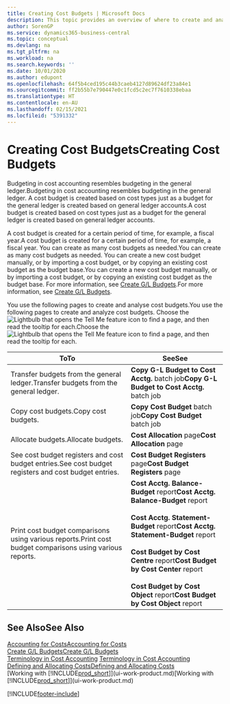 ```yaml
---
title: Creating Cost Budgets | Microsoft Docs
description: This topic provides an overview of where to create and analyse cost budgets.
author: SorenGP
ms.service: dynamics365-business-central
ms.topic: conceptual
ms.devlang: na
ms.tgt_pltfrm: na
ms.workload: na
ms.search.keywords: ''
ms.date: 10/01/2020
ms.author: edupont
ms.openlocfilehash: 64f5b4ced195c44b3caeb4127d89624df23a84e1
ms.sourcegitcommit: ff2b55b7e790447e0c1fcd5c2ec7f7610338ebaa
ms.translationtype: HT
ms.contentlocale: en-AU
ms.lasthandoff: 02/15/2021
ms.locfileid: "5391332"
---
```

# <a name="creating-cost-budgets"></a><span data-ttu-id="41dcd-103">Creating Cost Budgets</span><span class="sxs-lookup"><span data-stu-id="41dcd-103">Creating Cost Budgets</span></span>
<span data-ttu-id="41dcd-104">Budgeting in cost accounting resembles budgeting in the general ledger.</span><span class="sxs-lookup"><span data-stu-id="41dcd-104">Budgeting in cost accounting resembles budgeting in the general ledger.</span></span> <span data-ttu-id="41dcd-105">A cost budget is created based on cost types just as a budget for the general ledger is created based on general ledger accounts.</span><span class="sxs-lookup"><span data-stu-id="41dcd-105">A cost budget is created based on cost types just as a budget for the general ledger is created based on general ledger accounts.</span></span>  

<span data-ttu-id="41dcd-106">A cost budget is created for a certain period of time, for example, a fiscal year.</span><span class="sxs-lookup"><span data-stu-id="41dcd-106">A cost budget is created for a certain period of time, for example, a fiscal year.</span></span> <span data-ttu-id="41dcd-107">You can create as many cost budgets as needed.</span><span class="sxs-lookup"><span data-stu-id="41dcd-107">You can create as many cost budgets as needed.</span></span> <span data-ttu-id="41dcd-108">You can create a new cost budget manually, or by importing a cost budget, or by copying an existing cost budget as the budget base.</span><span class="sxs-lookup"><span data-stu-id="41dcd-108">You can create a new cost budget manually, or by importing a cost budget, or by copying an existing cost budget as the budget base.</span></span> <span data-ttu-id="41dcd-109">For more information, see [Create G/L Budgets](finance-how-create-budgets.md).</span><span class="sxs-lookup"><span data-stu-id="41dcd-109">For more information, see [Create G/L Budgets](finance-how-create-budgets.md).</span></span>

<span data-ttu-id="41dcd-110">You use the following pages to create and analyse cost budgets.</span><span class="sxs-lookup"><span data-stu-id="41dcd-110">You use the following pages to create and analyze cost budgets.</span></span> <span data-ttu-id="41dcd-111">Choose the ![Lightbulb that opens the Tell Me feature](media/ui-search/search_small.png "Tell me what you want to do") icon to find a page, and then read the tooltip for each.</span><span class="sxs-lookup"><span data-stu-id="41dcd-111">Choose the ![Lightbulb that opens the Tell Me feature](media/ui-search/search_small.png "Tell me what you want to do") icon to find a page, and then read the tooltip for each.</span></span>

|<span data-ttu-id="41dcd-112">To</span><span class="sxs-lookup"><span data-stu-id="41dcd-112">To</span></span>|<span data-ttu-id="41dcd-113">See</span><span class="sxs-lookup"><span data-stu-id="41dcd-113">See</span></span>|  
|--------|---------|  
|<span data-ttu-id="41dcd-114">Transfer budgets from the general ledger.</span><span class="sxs-lookup"><span data-stu-id="41dcd-114">Transfer budgets from the general ledger.</span></span>|<span data-ttu-id="41dcd-115">**Copy G-L Budget to Cost Acctg.** batch job</span><span class="sxs-lookup"><span data-stu-id="41dcd-115">**Copy G-L Budget to Cost Acctg.** batch job</span></span>|  
|<span data-ttu-id="41dcd-116">Copy cost budgets.</span><span class="sxs-lookup"><span data-stu-id="41dcd-116">Copy cost budgets.</span></span>|<span data-ttu-id="41dcd-117">**Copy Cost Budget** batch job</span><span class="sxs-lookup"><span data-stu-id="41dcd-117">**Copy Cost Budget** batch job</span></span>|  
|<span data-ttu-id="41dcd-118">Allocate budgets.</span><span class="sxs-lookup"><span data-stu-id="41dcd-118">Allocate budgets.</span></span>|<span data-ttu-id="41dcd-119">**Cost Allocation** page</span><span class="sxs-lookup"><span data-stu-id="41dcd-119">**Cost Allocation** page</span></span>|  
|<span data-ttu-id="41dcd-120">See cost budget registers and cost budget entries.</span><span class="sxs-lookup"><span data-stu-id="41dcd-120">See cost budget registers and cost budget entries.</span></span>|<span data-ttu-id="41dcd-121">**Cost Budget Registers** page</span><span class="sxs-lookup"><span data-stu-id="41dcd-121">**Cost Budget Registers** page</span></span>|  
|<span data-ttu-id="41dcd-122">Print cost budget comparisons using various reports.</span><span class="sxs-lookup"><span data-stu-id="41dcd-122">Print cost budget comparisons using various reports.</span></span>|<span data-ttu-id="41dcd-123">**Cost Acctg. Balance-Budget** report</span><span class="sxs-lookup"><span data-stu-id="41dcd-123">**Cost Acctg. Balance-Budget** report</span></span><br /><br /> <span data-ttu-id="41dcd-124">**Cost Acctg. Statement-Budget** report</span><span class="sxs-lookup"><span data-stu-id="41dcd-124">**Cost Acctg. Statement-Budget** report</span></span><br /><br /> <span data-ttu-id="41dcd-125">**Cost Budget by Cost Centre** report</span><span class="sxs-lookup"><span data-stu-id="41dcd-125">**Cost Budget by Cost Center** report</span></span><br /><br /> <span data-ttu-id="41dcd-126">**Cost Budget by Cost Object** report</span><span class="sxs-lookup"><span data-stu-id="41dcd-126">**Cost Budget by Cost Object** report</span></span>|  

## <a name="see-also"></a><span data-ttu-id="41dcd-127">See Also</span><span class="sxs-lookup"><span data-stu-id="41dcd-127">See Also</span></span>  
[<span data-ttu-id="41dcd-128">Accounting for Costs</span><span class="sxs-lookup"><span data-stu-id="41dcd-128">Accounting for Costs</span></span>](finance-manage-cost-accounting.md)  
[<span data-ttu-id="41dcd-129">Create G/L Budgets</span><span class="sxs-lookup"><span data-stu-id="41dcd-129">Create G/L Budgets</span></span>](finance-how-create-budgets.md)  
<span data-ttu-id="41dcd-130">[Terminology in Cost Accounting](finance-terminology-in-cost-accounting.md) </span><span class="sxs-lookup"><span data-stu-id="41dcd-130">[Terminology in Cost Accounting](finance-terminology-in-cost-accounting.md) </span></span>  
[<span data-ttu-id="41dcd-131">Defining and Allocating Costs</span><span class="sxs-lookup"><span data-stu-id="41dcd-131">Defining and Allocating Costs</span></span>](finance-define-and-allocate-costs.md)  
<span data-ttu-id="41dcd-132">[Working with [!INCLUDE[prod_short](includes/prod_short.md)]](ui-work-product.md)</span><span class="sxs-lookup"><span data-stu-id="41dcd-132">[Working with [!INCLUDE[prod_short](includes/prod_short.md)]](ui-work-product.md)</span></span>


[!INCLUDE[footer-include](includes/footer-banner.md)]